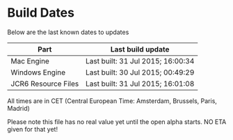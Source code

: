 # Build Dates

Below are the last known dates to updates

Part | Last build update
-----|-----
Mac Engine | Last built: 31 Jul 2015; 16:00:34
Windows Engine | Last built: 30 Jul 2015; 00:49:29
JCR6 Resource Files | Last built: 31 Jul 2015; 16:01:08
All times are in CET (Central European Time: Amsterdam, Brussels, Paris, Madrid)


Please note this file has no real value yet until the open alpha starts. NO ETA given for that yet!
